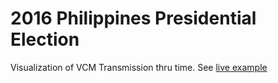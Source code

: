 # 2016 Philippines Presidential Election

Visualization of VCM Transmission thru time. See [live example](https://election-viz.herokuapp.com/)
